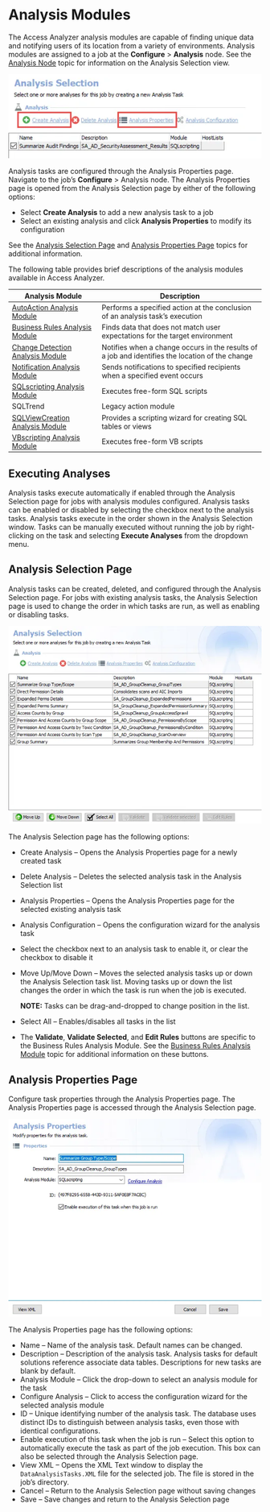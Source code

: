 # Analysis Modules

The Access Analyzer analysis modules are capable of finding unique data and notifying users of its location from a variety of environments. Analysis modules are assigned to a job at the __Configure__ > __Analysis__ node. See the [Analysis Node](../jobs/job/configure/analysis.md) topic for information on the Analysis Selection view.

![Configure an analysis](../../../../../static/img/product_docs/accessanalyzer/enterpriseauditor/admin/analysis/configure.webp)

Analysis tasks are configured through the Analysis Properties page. Navigate to the job’s __Configure__ > Analysis node. The Analysis Properties page is opened from the Analysis Selection page by either of the following options:

- Select __Create Analysis__ to add a new analysis task to a job
- Select an existing analysis and click __Analysis Properties__ to modify its configuration

See the [Analysis Selection Page](#analysis-selection-page) and [Analysis Properties Page](#analysis-properties-page) topics for additional information.

The following table provides brief descriptions of the analysis modules available in Access Analyzer.

| Analysis Module | Description |
| --- | --- |
| [AutoAction Analysis Module](autoaction.md) | Performs a specified action at the conclusion of an analysis task’s execution |
| [Business Rules Analysis Module](businessrules/overview.md) | Finds data that does not match user expectations for the target environment |
| [Change Detection Analysis Module](changedetection/overview.md) | Notifies when a change occurs in the results of a job and identifies the location of the change |
| [Notification Analysis Module](notification/overview.md) | Sends notifications to specified recipients when a specified event occurs |
| [SQLscripting Analysis Module](sqlscripting.md) | Executes free-form SQL scripts |
| SQLTrend | Legacy action module |
| [SQLViewCreation Analysis Module](sqlviewcreation/overview.md) | Provides a scripting wizard for creating SQL tables or views |
| [VBscripting Analysis Module](vbscripting.md) | Executes free-form VB scripts |

## Executing Analyses

Analysis tasks execute automatically if enabled through the Analysis Selection page for jobs with analysis modules configured. Analysis tasks can be enabled or disabled by selecting the checkbox next to the analysis tasks. Analysis tasks execute in the order shown in the Analysis Selection window. Tasks can be manually executed without running the job by right-clicking on the task and selecting __Execute Analyses__ from the dropdown menu.

## Analysis Selection Page

Analysis tasks can be created, deleted, and configured through the Analysis Selection page. For jobs with existing analysis tasks, the Analysis Selection page is used to change the order in which tasks are run, as well as enabling or disabling tasks.

![Analysis Selection Page](../../../../../static/img/product_docs/accessanalyzer/enterpriseauditor/admin/analysis/analysisselectionpage.webp)

The Analysis Selection page has the following options:

- Create Analysis – Opens the Analysis Properties page for a newly created task
- Delete Analysis – Deletes the selected analysis task in the Analysis Selection list
- Analysis Properties – Opens the Analysis Properties page for the selected existing analysis task
- Analysis Configuration – Opens the configuration wizard for the analysis task
- Select the checkbox next to an analysis task to enable it, or clear the checkbox to disable it
- Move Up/Move Down – Moves the selected analysis tasks up or down the Analysis Selection task list. Moving tasks up or down the list changes the order in which the task is run when the job is executed.

  __NOTE:__ Tasks can be drag-and-dropped to change position in the list.
- Select All – Enables/disables all tasks in the list
- The __Validate__, __Validate Selected__, and __Edit Rules__ buttons are specific to the Business Rules Analysis Module. See the [Business Rules Analysis Module](businessrules/overview.md) topic for additional information on these buttons.

## Analysis Properties Page

Configure task properties through the Analysis Properties page. The Analysis Properties page is accessed through the Analysis Selection page.

![Analysis Properties Page](../../../../../static/img/product_docs/accessanalyzer/enterpriseauditor/admin/analysis/analysispropertiespage.webp)

The Analysis Properties page has the following options:

- Name – Name of the analysis task. Default names can be changed.
- Description – Description of the analysis task. Analysis tasks for default solutions reference associate data tables. Descriptions for new tasks are blank by default.
- Analysis Module – Click the drop-down to select an analysis module for the task
- Configure Analysis – Click to access the configuration wizard for the selected analysis module
- ID – Unique identifying number of the analysis task. The database uses distinct IDs to distinguish between analysis tasks, even those with identical configurations.
- Enable execution of this task when the job is run – Select this option to automatically execute the task as part of the job execution. This box can also be selected through the Analysis Selection page.
- View XML – Opens the XML Text window to display the ```DataAnalysisTasks.XML``` file for the selected job. The file is stored in the job’s directory.
- Cancel – Return to the Analysis Selection page without saving changes
- Save – Save changes and return to the Analysis Selection page
